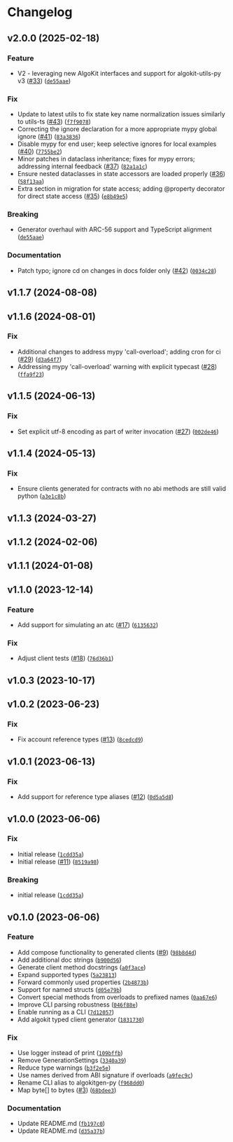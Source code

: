 # Changelog

<!--next-version-placeholder-->

## v2.0.0 (2025-02-18)

### Feature

* V2 - leveraging new AlgoKit interfaces and support for algokit-utils-py v3 ([#33](https://github.com/algorandfoundation/algokit-client-generator-py/issues/33)) ([`de55aae`](https://github.com/algorandfoundation/algokit-client-generator-py/commit/de55aaeab9b45753723cfda55bbc058358749bd5))

### Fix

* Update to latest utils to fix state key name normalization issues similarly to utils-ts ([#43](https://github.com/algorandfoundation/algokit-client-generator-py/issues/43)) ([`f7f9078`](https://github.com/algorandfoundation/algokit-client-generator-py/commit/f7f9078998c58a66bbd7adc23a3a132be55f9b48))
* Correcting the ignore declaration for a more appropriate mypy global ignore ([#41](https://github.com/algorandfoundation/algokit-client-generator-py/issues/41)) ([`83a3836`](https://github.com/algorandfoundation/algokit-client-generator-py/commit/83a383699a9ccd15a72709825d3bd891f5236990))
* Disable mypy for end user; keep selective ignores for local examples ([#40](https://github.com/algorandfoundation/algokit-client-generator-py/issues/40)) ([`7755be2`](https://github.com/algorandfoundation/algokit-client-generator-py/commit/7755be2708faec9e5cecf9cf04d7151d3ebcda7d))
* Minor patches in dataclass inheritance; fixes for mypy errors; addressing internal feedback ([#37](https://github.com/algorandfoundation/algokit-client-generator-py/issues/37)) ([`82a1a1c`](https://github.com/algorandfoundation/algokit-client-generator-py/commit/82a1a1c304782877550d2f2ea137787b56b91015))
* Ensure nested dataclasses in state accessors are loaded properly ([#36](https://github.com/algorandfoundation/algokit-client-generator-py/issues/36)) ([`58f13aa`](https://github.com/algorandfoundation/algokit-client-generator-py/commit/58f13aae382136fb4ce37f1b0c44717e5258d2d3))
* Extra section in migration for state access; adding @property decorator for direct state access ([#35](https://github.com/algorandfoundation/algokit-client-generator-py/issues/35)) ([`e8b49e5`](https://github.com/algorandfoundation/algokit-client-generator-py/commit/e8b49e57de9cb27fc9ec18a93050929c63e574c4))

### Breaking

* Generator overhaul with ARC-56 support and TypeScript alignment ([`de55aae`](https://github.com/algorandfoundation/algokit-client-generator-py/commit/de55aaeab9b45753723cfda55bbc058358749bd5))

### Documentation

* Patch typo; ignore cd on changes in docs folder only ([#42](https://github.com/algorandfoundation/algokit-client-generator-py/issues/42)) ([`0034c28`](https://github.com/algorandfoundation/algokit-client-generator-py/commit/0034c283fd6597ecfb00a98fbaa9611feb610948))

## v1.1.7 (2024-08-08)



## v1.1.6 (2024-08-01)

### Fix

* Additional changes to address mypy 'call-overload'; adding cron for ci ([#29](https://github.com/algorandfoundation/algokit-client-generator-py/issues/29)) ([`d3a64f7`](https://github.com/algorandfoundation/algokit-client-generator-py/commit/d3a64f78792d003520ab4283390571de9502ad23))
* Addressing mypy 'call-overload' warning with explicit typecast ([#28](https://github.com/algorandfoundation/algokit-client-generator-py/issues/28)) ([`ffa9f23`](https://github.com/algorandfoundation/algokit-client-generator-py/commit/ffa9f23d072ed7fc354394a045bf7c2b9ce3a04a))

## v1.1.5 (2024-06-13)

### Fix

* Set explicit utf-8 encoding as part of writer invocation ([#27](https://github.com/algorandfoundation/algokit-client-generator-py/issues/27)) ([`002de46`](https://github.com/algorandfoundation/algokit-client-generator-py/commit/002de46a4e1932b1bac45ffc90ca8f86129f6201))

## v1.1.4 (2024-05-13)

### Fix

* Ensure clients generated for contracts with no abi methods are still valid python ([`a3e1c8b`](https://github.com/algorandfoundation/algokit-client-generator-py/commit/a3e1c8b88669cd148d51d3856afd2e9fdf8a8c9b))

## v1.1.3 (2024-03-27)



## v1.1.2 (2024-02-06)



## v1.1.1 (2024-01-08)



## v1.1.0 (2023-12-14)

### Feature

* Add support for simulating an atc ([#17](https://github.com/algorandfoundation/algokit-client-generator-py/issues/17)) ([`6135632`](https://github.com/algorandfoundation/algokit-client-generator-py/commit/6135632ec18cd9ec8652838031afc05c1e84528e))

### Fix

* Adjust client tests ([#18](https://github.com/algorandfoundation/algokit-client-generator-py/issues/18)) ([`76d36b1`](https://github.com/algorandfoundation/algokit-client-generator-py/commit/76d36b1dd414bac27c2d672d1534475b0181ac9b))

## v1.0.3 (2023-10-17)



## v1.0.2 (2023-06-23)

### Fix

* Fix account reference types ([#13](https://github.com/algorandfoundation/algokit-client-generator-py/issues/13)) ([`8cedcd9`](https://github.com/algorandfoundation/algokit-client-generator-py/commit/8cedcd92cb81fa8be302940b195fe522be937c8a))

## v1.0.1 (2023-06-13)

### Fix

* Add support for reference type aliases ([#12](https://github.com/algorandfoundation/algokit-client-generator-py/issues/12)) ([`0d5a5d8`](https://github.com/algorandfoundation/algokit-client-generator-py/commit/0d5a5d844f2594f0da29749e56d9a64ed0bfc2c6))

## v1.0.0 (2023-06-06)

### Fix

* Initial release ([`1cdd35a`](https://github.com/algorandfoundation/algokit-client-generator-py/commit/1cdd35ac97560c9fe2c7e3fef7a0dd020fa093fd))
* Initial release ([#11](https://github.com/algorandfoundation/algokit-client-generator-py/issues/11)) ([`8519a98`](https://github.com/algorandfoundation/algokit-client-generator-py/commit/8519a98387bed0cc28feaf7eb6d39d64204bba84))

### Breaking

* initial release ([`1cdd35a`](https://github.com/algorandfoundation/algokit-client-generator-py/commit/1cdd35ac97560c9fe2c7e3fef7a0dd020fa093fd))

## v0.1.0 (2023-06-06)

### Feature

* Add compose functionality to generated clients ([#9](https://github.com/algorandfoundation/algokit-client-generator-py/issues/9)) ([`98b8d4d`](https://github.com/algorandfoundation/algokit-client-generator-py/commit/98b8d4d8330fc5dbf2351407540f848b80008989))
* Add additional doc strings ([`b900d56`](https://github.com/algorandfoundation/algokit-client-generator-py/commit/b900d56ffcee007c61361f63f3248b4a2952931c))
* Generate client method docstrings ([`a0f3ace`](https://github.com/algorandfoundation/algokit-client-generator-py/commit/a0f3ace59f7630451ebc5360fc79387b2bc03b07))
* Expand supported types ([`5a23813`](https://github.com/algorandfoundation/algokit-client-generator-py/commit/5a23813fd5105fc1ad900e4e729bca63ad7413bd))
* Forward commonly used properties ([`2b4873b`](https://github.com/algorandfoundation/algokit-client-generator-py/commit/2b4873bc8ce374eaf1fa65d74cc42b90068d19f5))
* Support for named structs ([`d05e79b`](https://github.com/algorandfoundation/algokit-client-generator-py/commit/d05e79bc1b8c993157e775d8edfa1723dcf3256e))
* Convert special methods from overloads to prefixed names ([`0aa67e6`](https://github.com/algorandfoundation/algokit-client-generator-py/commit/0aa67e63404e000c7e6993a3595cd93b56999630))
* Improve CLI parsing robustness ([`046f88e`](https://github.com/algorandfoundation/algokit-client-generator-py/commit/046f88e34dbf24cbf6adeac7e6857c9d6c007a28))
* Enable running as a CLI ([`7d12057`](https://github.com/algorandfoundation/algokit-client-generator-py/commit/7d120573888a3066b51922e0e322be57a8514a2c))
* Add algokit typed client generator ([`1831730`](https://github.com/algorandfoundation/algokit-client-generator-py/commit/1831730faae20b401c87e1e4c720875197476736))

### Fix

* Use logger instead of print ([`109bffb`](https://github.com/algorandfoundation/algokit-client-generator-py/commit/109bffb6d44fff3288ecbf1f233228f3eb86ec24))
* Remove GenerationSettings ([`3340a39`](https://github.com/algorandfoundation/algokit-client-generator-py/commit/3340a394ed8b7a40f72b34df5a4743a5fa34ade3))
* Reduce type warnings ([`b3f2e5e`](https://github.com/algorandfoundation/algokit-client-generator-py/commit/b3f2e5ebf2a0cc9f2e7c19278cc7ea455d9bc03a))
* Use names derived from ABI signature if overloads ([`a9fec9c`](https://github.com/algorandfoundation/algokit-client-generator-py/commit/a9fec9c2f00d24dbab4dceec7e6912a89747c0d7))
* Rename CLI alias to algokitgen-py ([`f968dd0`](https://github.com/algorandfoundation/algokit-client-generator-py/commit/f968dd02dacc5846061e8935d3725258f4a60c85))
* Map byte[] to bytes ([#3](https://github.com/algorandfoundation/algokit-client-generator-py/issues/3)) ([`68bdee3`](https://github.com/algorandfoundation/algokit-client-generator-py/commit/68bdee392dd811227e694c2f1aac0d57dde6ee0e))

### Documentation

* Update README.md ([`fb197c0`](https://github.com/algorandfoundation/algokit-client-generator-py/commit/fb197c0a47fc3d6f82cb62c6a2be6c607bc636ad))
* Update README.md ([`d35a37b`](https://github.com/algorandfoundation/algokit-client-generator-py/commit/d35a37b9868ff14747395ca9ece6bd83fc476e37))
